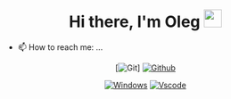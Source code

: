 <h1 align="center">Hi there, I'm <a target="_blank">Oleg</a> 
<img src="https://github.com/blackcater/blackcater/raw/main/images/Hi.gif" height="32"/></h1>

- 📫 How to reach me: ...

<div align="center">

[![Git](https://img.shields.io/badge/git-20232A?style=for-the-badge&logo=git)]
[![Github](https://img.shields.io/badge/github-20232A?style=for-the-badge&logo=github)](https://github.com/OlegPark)


</div>

<div align="center">
  
[![Windows](https://img.shields.io/badge/Windows-20232A?style=for-the-badge&logo=windows)](https://github.com/OlegPark)
[![Vscode](https://img.shields.io/badge/Vscode-20232A?style=for-the-badge&logo=visualstudio)](https://github.com/OlegPark)

</div>
